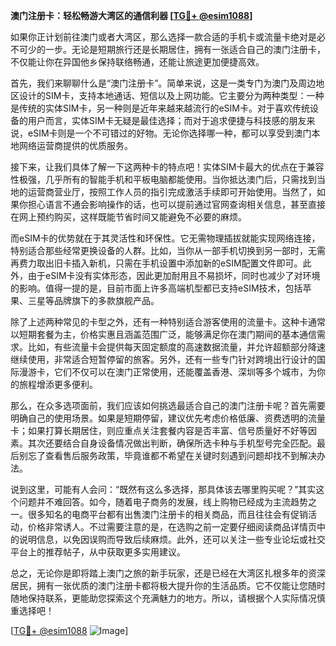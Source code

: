 **澳门注册卡：轻松畅游大湾区的通信利器 [[TG💪+ @esim1088](https://t.me/s/esim1088)]**

如果你正计划前往澳门或者大湾区，那么选择一款合适的手机卡或流量卡绝对是必不可少的一步。无论是短期旅行还是长期居住，拥有一张适合自己的澳门注册卡，不仅能让你在异国他乡保持联络畅通，还能让旅途更加便捷高效。

首先，我们来聊聊什么是“澳门注册卡”。简单来说，这是一类专门为澳门及周边地区设计的SIM卡，支持本地通话、短信以及上网功能。它主要分为两种类型：一种是传统的实体SIM卡，另一种则是近年来越来越流行的eSIM卡。对于喜欢传统设备的用户而言，实体SIM卡无疑是最佳选择；而对于追求便捷与科技感的朋友来说，eSIM卡则是一个不可错过的好物。无论你选择哪一种，都可以享受到澳门本地网络运营商提供的优质服务。

接下来，让我们具体了解一下这两种卡的特点吧！实体SIM卡最大的优点在于兼容性极强，几乎所有的智能手机和平板电脑都能使用。当你抵达澳门后，只需找到当地的运营商营业厅，按照工作人员的指引完成激活手续即可开始使用。当然了，如果你担心语言不通会影响操作的话，也可以提前通过官网查询相关信息，甚至直接在网上预约购买，这样既能节省时间又能避免不必要的麻烦。

而eSIM卡的优势就在于其灵活性和环保性。它无需物理插拔就能实现网络连接，特别适合那些经常更换设备的人群。比如，当你从一部手机切换到另一部时，无需再费力取出旧卡插入新机，只需在手机设置中添加新的eSIM配置文件即可。此外，由于eSIM卡没有实体形态，因此更加耐用且不易损坏，同时也减少了对环境的影响。值得一提的是，目前市面上许多高端机型都已支持eSIM技术，包括苹果、三星等品牌旗下的多款旗舰产品。

除了上述两种常见的卡型之外，还有一种特别适合游客使用的流量卡。这种卡通常以短期套餐为主，价格实惠且涵盖范围广泛，能够满足你在澳门期间的基本通信需求。比如，有些流量卡会提供每天固定额度的高速数据流量，并允许超额部分降速继续使用，非常适合短暂停留的旅客。另外，还有一些专门针对跨境出行设计的国际漫游卡，它们不仅可以在澳门正常使用，还能覆盖香港、深圳等多个城市，为你的旅程增添更多便利。

那么，在众多选项面前，我们应该如何挑选最适合自己的澳门注册卡呢？首先需要明确自己的使用场景。如果是短期停留，建议优先考虑价格低廉、资费透明的流量卡；如果打算长期居住，则应重点关注套餐内容是否丰富、信号质量好不好等因素。其次还要结合自身设备情况做出判断，确保所选卡种与手机型号完全匹配。最后别忘了查看售后服务政策，毕竟谁都不希望在关键时刻遇到问题却找不到解决办法。

说到这里，可能有人会问：“既然有这么多选择，那具体该去哪里购买呢？”其实这个问题并不难回答。如今，随着电子商务的发展，线上购物已经成为主流趋势之一。很多知名的电商平台都有出售澳门注册卡的相关商品，而且往往会有促销活动，价格非常诱人。不过需要注意的是，在选购之前一定要仔细阅读商品详情页中的说明信息，以免因误购而导致后续麻烦。此外，还可以关注一些专业论坛或社交平台上的推荐帖子，从中获取更多实用建议。

总之，无论你是即将踏上澳门之旅的新手玩家，还是已经在大湾区扎根多年的资深居民，拥有一张优质的澳门注册卡都将极大提升你的生活品质。它不仅能让您随时随地保持联系，更能助您探索这个充满魅力的地方。所以，请根据个人实际情况慎重选择吧！

[[TG💪+ @esim1088](https://t.me/s/esim1088) ![Image](https://i.postimg.cc/4NQfJmqS/Snipaste-2025-05-13-00-14-12.png)]